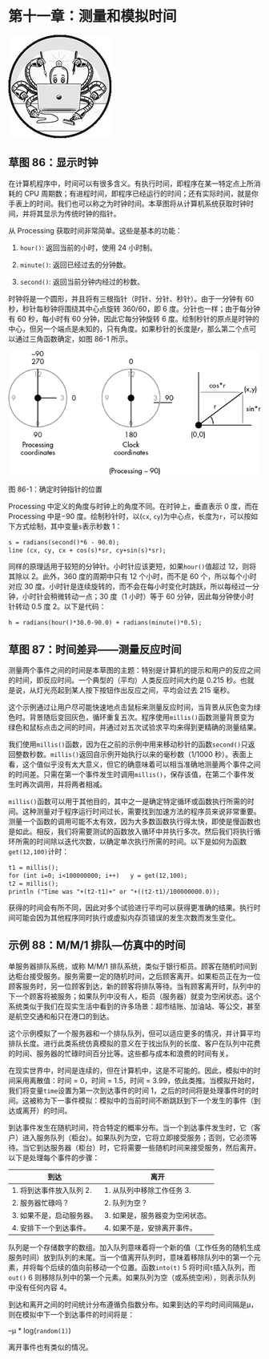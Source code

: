 # 第十一章：测量和模拟时间

![](img/chapterart.png)

## 草图 86：显示时钟

在计算机程序中，时间可以有很多含义。有执行时间，即程序在某一特定点上所消耗的 CPU 周期数；有进程时间，即程序已经运行的时间；还有实际时间，就是你手表上的时间。我们也可以称之为时钟时间。本草图将从计算机系统获取时钟时间，并将其显示为传统时钟的指针。

从 Processing 获取时间非常简单。这些是基本的功能：

1.  `hour()`: 返回当前的小时，使用 24 小时制。

1.  `minute()`: 返回已经过去的分钟数。

1.  `second()`: 返回当前分钟内经过的秒数。

时钟将是一个圆形，并且将有三根指针（时针、分针、秒针）。由于一分钟有 60 秒，秒针每秒钟将围绕其中心点旋转 360/60，即 6 度。分针也一样；由于每分钟有 60 秒，每小时有 60 分钟，因此它每分钟旋转 6 度。绘制秒针的原点是时钟的中心，但另一个端点是未知的，只有角度。如果秒针的长度是*r*，那么第二个点可以通过三角函数确定，如图 86-1 所示。

![f086001](img/f086001.png)

图 86-1：确定时钟指针的位置

Processing 中定义的角度与时钟上的角度不同。在时钟上，垂直表示 0 度，而在 Processing 中是−90 度。绘制秒针时，以(`cx`, `cy`)为中心点，长度为`r`，可以按如下方式绘制，其中变量`s`表示秒数 1：

```
s = radians(second()*6 - 90.0);
line (cx, cy, cx + cos(s)*sr, cy+sin(s)*sr);
```

同样的原理适用于较短的分钟针。小时针应该更短，如果`hour()`值超过 12，则将其除以 2。此外，360 度的周期中只有 12 个小时，而不是 60 个，所以每个小时对应 30 度。小时针是连续旋转的，而不会在每小时变化时跳跃，所以每经过一分钟，小时针会稍微转动一点；30 度（1 小时）等于 60 分钟，因此每分钟使小时针转动 0.5 度 2。以下是代码：

```
h = radians(hour()*30.0-90.0) + radians(minute()*0.5);
```

## 草图 87：时间差异——测量反应时间

测量两个事件之间的时间是本草图的主题：特别是计算机的提示和用户的反应之间的时间，即反应时间。一个典型的（平均）人类反应时间大约是 0.215 秒。也就是说，从灯光亮起到某人按下按钮作出反应之间，平均会过去 215 毫秒。

这个示例通过让用户尽可能快速地点击鼠标来测量反应时间，当背景从灰色变为绿色时。背景随后变回灰色，循环重复五次。程序使用`millis()`函数测量背景变为绿色和鼠标点击之间的时间，并通过对五次试验求平均来得到更精确的测量结果。

我们使用`millis()`函数，因为在之前的示例中用来移动秒针的函数`second()`只返回整数秒数。`millis()`返回自示例开始执行以来的毫秒数（1/1000 秒）。表面上看，这个值似乎没有太大意义，但它的确意味着可以相当准确地测量两个事件之间的时间差。只需在第一个事件发生时调用`millis()`，保存该值，在第二个事件发生时再次调用，并将两者相减。

`millis()`函数可以用于其他目的，其中之一是确定特定循环或函数执行所需的时间。这种测量对于程序运行时间过长，需要找到加速方法的程序员来说非常重要。测量一个函数的调用可能不太有效，因为大多数函数执行得太快，即使是慢函数也是如此。相反，我们将需要测试的函数放入循环中并执行多次。然后我们将执行循环所需的时间除以迭代次数，以确定单次执行所需的时间。以下是如何为函数`get(12,100)`计时：

```
t1 = millis();
for (int i=0; i<100000000; i++)   y = get(12,100);
t2 = millis();
println ("Time was "+(t2-t1)+" or "+((t2-t1)/100000000.0));
```

获得的时间会有所不同，因此对多个试验进行平均可以获得更准确的结果。执行时间可能会因为其他程序同时执行或虚拟内存页错误的发生次数而发生变化。

## 示例 88：M/M/1 排队—仿真中的时间

单服务器排队系统，或称 M/M/1 排队系统，类似于银行柜员。顾客在随机时间到达柜台接受服务。服务需要一定的随机时间，之后顾客离开。如果柜员正在为一位顾客服务时，另一位顾客到达，新的顾客将排队等待。当有顾客离开时，队列中的下一个顾客将被服务；如果队列中没有人，柜员（服务器）就变为空闲状态。这个系统类似于我们在现实生活中看到的许多场景：超市结账、加油站、等公交，甚至是航空交通和船只在港口的到达。

这个示例模拟了一个服务器和一个排队队列，但可以适应更多的情况，并计算平均排队长度。进行此类系统仿真模拟的意义在于找出队列的长度、客户在队列中花费的时间、服务器的忙碌时间百分比等。这些都与成本和浪费的时间有关。

在现实世界中，时间是连续的，但在计算机中，这是不可能的。因此，模拟中的时间采用离散值：时间 = 0，时间 = 1.5，时间 = 3.99，依此类推。当模拟开始时，我们将变量`time`设置为第一次到达事件的时间 1，之后的时间将是处理事件时的时间。这被称为下一事件模拟：模拟中的当前时间不断跳跃到下一个发生的事件（到达或离开）的时间。

到达事件发生在随机时间，符合特定的概率分布。当一个到达事件发生时，它（客户）进入服务队列（柜台）。如果队列为空，它将立即接受服务；否则，它必须等待。当它到达服务器（柜台）时，它将需要一些随机时间来接受服务，然后离开。以下是处理每个事件的步骤：

| **到达** | **离开** |
| --- | --- |
| 1\. 将到达事件放入队列 2. | 1\. 从队列中移除工作任务 3. |
| 2\. 服务器忙碌吗？ | 2\. 队列为空？ |
| 3\. 如果不是，启动服务器。 | 3\. 如果是，服务器变为空闲状态。 |
| 4\. 安排下一个到达事件。 | 4\. 如果不是，安排离开事件。 |

队列是一个存储数字的数组。加入队列意味着将一个新的值（工作任务的随机生成服务时间）放到队列的末尾。当一个值离开队列时，意味着移除队列中的第一个元素，并将每个后续的值向前移动一个位置。函数`into(t)` 5 将时间`t`插入队列，而`out()` 6 则移除队列中的第一个元素。如果队列为空（或系统空闲），则表示队列中没有任何内容 4。

到达和离开之间的时间统计分布遵循负指数分布。如果到达的平均时间间隔是μ，则在模拟中下一个到达事件的时间将是：

–μ * log(`random(1)`)

离开事件也有类似的情况。
